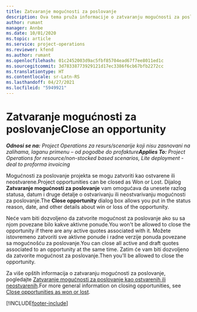```yaml
---
title: Zatvaranje mogućnosti za poslovanje
description: Ova tema pruža informacije o zatvaranju mogućnosti za poslovanje projekta.
author: rumant
manager: Annbe
ms.date: 10/01/2020
ms.topic: article
ms.service: project-operations
ms.reviewer: kfend
ms.author: rumant
ms.openlocfilehash: 01c2452003d9ac5fbf85704ead67f7ee8011ed1c
ms.sourcegitcommit: 3d78338773929121d17ec3386f6cb67bfb2272cc
ms.translationtype: HT
ms.contentlocale: sr-Latn-RS
ms.lasthandoff: 04/27/2021
ms.locfileid: "5949921"
---
```

# <a name="close-an-opportunity"></a><span data-ttu-id="bbbca-103">Zatvaranje mogućnosti za poslovanje</span><span class="sxs-lookup"><span data-stu-id="bbbca-103">Close an opportunity</span></span>

<span data-ttu-id="bbbca-104">_**Odnosi se na:** Project Operations za resurs/scenarije koji nisu zasnovani na zalihama, laganu primenu – od pogodbe do profakture_</span><span class="sxs-lookup"><span data-stu-id="bbbca-104">_**Applies To:** Project Operations for resource/non-stocked based scenarios, Lite deployment - deal to proforma invoicing_</span></span>

<span data-ttu-id="bbbca-105">Mogućnosti za poslovanje projekta se mogu zatvoriti kao ostvarene ili neostvarene.</span><span class="sxs-lookup"><span data-stu-id="bbbca-105">Project opportunities can be closed as Won or Lost.</span></span> <span data-ttu-id="bbbca-106">Dijalog **Zatvaranje mogućnosti za poslovanje** vam omogućava da unesete razlog statusa, datum i druge detalje o ostvarivanju ili neostvarivanju mogućnosti za poslovanje.</span><span class="sxs-lookup"><span data-stu-id="bbbca-106">The **Close opportunity** dialog box allows you put in the status reason, date, and other details about win or loss of the opportunity.</span></span>

<span data-ttu-id="bbbca-107">Neće vam biti dozvoljeno da zatvorite mogućnost za poslovanje ako su sa njom povezane bilo kakve aktivne ponude.</span><span class="sxs-lookup"><span data-stu-id="bbbca-107">You won't be allowed to close the opportunity if there are any active quotes associated with it.</span></span> <span data-ttu-id="bbbca-108">Možete istovremeno zatvoriti sve aktivne ponude i radne verzije ponuda povezane sa mogućnošću za poslovanje.</span><span class="sxs-lookup"><span data-stu-id="bbbca-108">You can close all active and draft quotes associated to an opportunity at the same time.</span></span> <span data-ttu-id="bbbca-109">Zatim će vam biti dozvoljeno da zatvorite mogućnost za poslovanje.</span><span class="sxs-lookup"><span data-stu-id="bbbca-109">Then you'll be allowed to close the opportunity.</span></span>

<span data-ttu-id="bbbca-110">Za više opštih informacija o zatvaranju mogućnosti za poslovanje, pogledajte [Zatvaranje mogućnosti za poslovanje kao ostvarenih ili neostvarenih](/dynamics365/sales-enterprise/close-opportunity-won-lost-sales).</span><span class="sxs-lookup"><span data-stu-id="bbbca-110">For more general information on closing opportunities, see [Close opportunities as won or lost](/dynamics365/sales-enterprise/close-opportunity-won-lost-sales).</span></span>


[!INCLUDE[footer-include](../includes/footer-banner.md)]